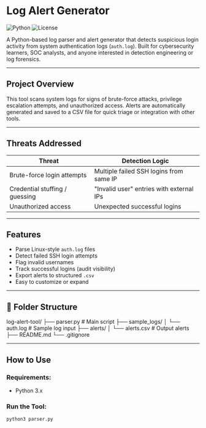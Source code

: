 # Log Alert Generator

![Python](https://img.shields.io/badge/language-python-blue.svg)
![License](https://img.shields.io/badge/license-MIT-green.svg)

A Python-based log parser and alert generator that detects suspicious login activity from system authentication logs (`auth.log`). Built for cybersecurity learners, SOC analysts, and anyone interested in detection engineering or log forensics.

---

## Project Overview

This tool scans system logs for signs of brute-force attacks, privilege escalation attempts, and unauthorized access. Alerts are automatically generated and saved to a CSV file for quick triage or integration with other tools.

---

## Threats Addressed

| Threat                          | Detection Logic                                   |
|--------------------------------|---------------------------------------------------|
| Brute-force login attempts     | Multiple failed SSH logins from same IP          |
| Credential stuffing / guessing | "Invalid user" entries with external IPs         |
| Unauthorized access            | Unexpected successful logins                     |

---

## Features

-  Parse Linux-style `auth.log` files
-  Detect failed SSH login attempts
-  Flag invalid usernames
-  Track successful logins (audit visibility)
-  Export alerts to structured `.csv`
- Easy to customize or expand

---

## 📂 Folder Structure
log-alert-tool/
├── parser.py # Main script
├── sample_logs/
│ └── auth.log # Sample log input
├── alerts/
│ └── alerts.csv # Output alerts
├── README.md
└── .gitignore

---

## How to Use

### Requirements:
- Python 3.x

### Run the Tool:

```bash
python3 parser.py
